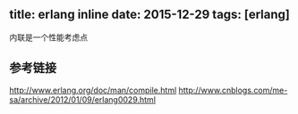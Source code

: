 title: erlang inline
date: 2015-12-29
tags: [erlang]
---

内联是一个性能考虑点
<!--more-->

## 参考链接
http://www.erlang.org/doc/man/compile.html
http://www.cnblogs.com/me-sa/archive/2012/01/09/erlang0029.html

